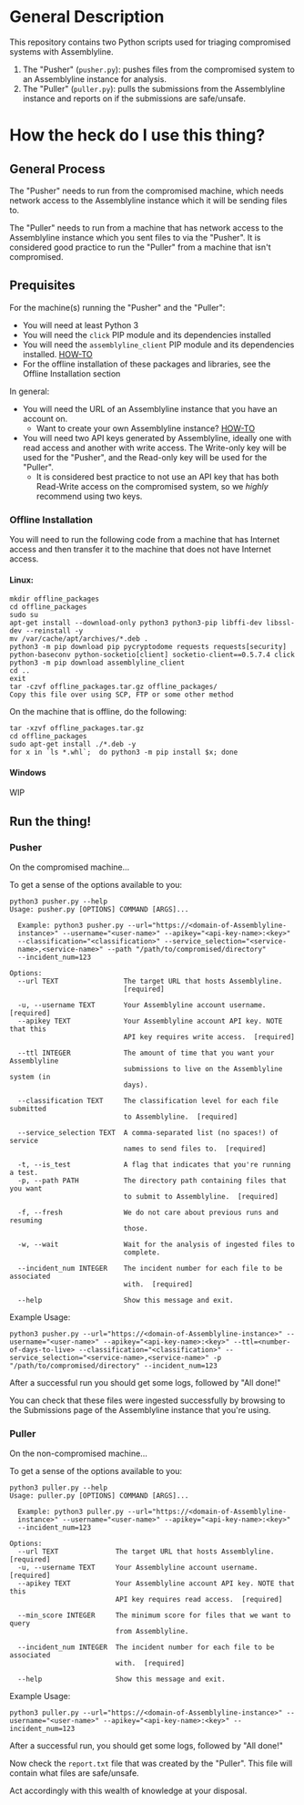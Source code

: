 # General Description
This repository contains two Python scripts used for triaging compromised systems with Assemblyline.
1. The "Pusher" (`pusher.py`): pushes files from the compromised system to an Assemblyline
instance for analysis.
2. The "Puller" (`puller.py`): pulls the submissions from the
Assemblyline instance and reports on if the submissions are safe/unsafe.
   

# How the heck do I use this thing?
## General Process
The "Pusher" needs to run from the compromised machine, which needs network access to the Assemblyline instance
which it will be sending files to.

The "Puller" needs to run from a machine that has network access to the Assemblyline instance
which you sent files to via the "Pusher". It is considered good practice to run the "Puller" from a machine that 
isn't compromised.

## Prequisites
For the machine(s) running the "Pusher" and the "Puller":
- You will need at least Python 3
- You will need the `click` PIP module and its dependencies installed
- You will need the `assemblyline_client` PIP module and its dependencies installed. 
  [HOW-TO](https://cybercentrecanada.github.io/assemblyline4_docs/docs/user_manual/assemblyline_client.html)
- For the offline installation of these packages and libraries, see the Offline Installation section

In general:
- You will need the URL of an Assemblyline instance that you have an account on. 
  - Want to create your own Assemblyline instance? [HOW-TO](https://cybercentrecanada.github.io/assemblyline4_docs/docs/installation.html)
- You will need two API keys generated by Assemblyline, ideally one with read access and another with write access. 
  The Write-only key will be used for the "Pusher", and the Read-only key will be used for the "Puller".
  - It is considered best practice to not use an API key that has both Read-Write access on the compromised system, so 
  we *highly* recommend using two keys.
    
### Offline Installation
You will need to run the following code from a machine that has Internet access and then transfer it to the machine
that does not have Internet access.
#### Linux:
```
mkdir offline_packages
cd offline_packages
sudo su
apt-get install --download-only python3 python3-pip libffi-dev libssl-dev --reinstall -y
mv /var/cache/apt/archives/*.deb .
python3 -m pip download pip pycryptodome requests requests[security] python-baseconv python-socketio[client] socketio-client==0.5.7.4 click
python3 -m pip download assemblyline_client
cd ..
exit
tar -czvf offline_packages.tar.gz offline_packages/
Copy this file over using SCP, FTP or some other method
```

On the machine that is offline, do the following:
```
tar -xzvf offline_packages.tar.gz
cd offline_packages
sudo apt-get install ./*.deb -y
for x in `ls *.whl`;  do python3 -m pip install $x; done
```

#### Windows
WIP

## Run the thing!
### Pusher
On the compromised machine...

To get a sense of the options available to you:
```
python3 pusher.py --help
Usage: pusher.py [OPTIONS] COMMAND [ARGS]...

  Example: python3 pusher.py --url="https://<domain-of-Assemblyline-
  instance>" --username="<user-name>" --apikey="<api-key-name>:<key>"
  --classification="<classification>" --service_selection="<service-
  name>,<service-name>" --path "/path/to/compromised/directory"
  --incident_num=123

Options:
  --url TEXT                The target URL that hosts Assemblyline.
                            [required]

  -u, --username TEXT       Your Assemblyline account username.  [required]
  --apikey TEXT             Your Assemblyline account API key. NOTE that this
                            API key requires write access.  [required]

  --ttl INTEGER             The amount of time that you want your Assemblyline
                            submissions to live on the Assemblyline system (in
                            days).

  --classification TEXT     The classification level for each file submitted
                            to Assemblyline.  [required]

  --service_selection TEXT  A comma-separated list (no spaces!) of service
                            names to send files to.  [required]

  -t, --is_test             A flag that indicates that you're running a test.
  -p, --path PATH           The directory path containing files that you want
                            to submit to Assemblyline.  [required]

  -f, --fresh               We do not care about previous runs and resuming
                            those.

  -w, --wait                Wait for the analysis of ingested files to
                            complete.

  --incident_num INTEGER    The incident number for each file to be associated
                            with.  [required]

  --help                    Show this message and exit.
```

Example Usage:
```
python3 pusher.py --url="https://<domain-of-Assemblyline-instance>" --username="<user-name>" --apikey="<api-key-name>:<key>" --ttl=<number-of-days-to-live> --classification="<classification>" --service_selection="<service-name>,<service-name>" -p "/path/to/compromised/directory" --incident_num=123
```

After a successful run you should get some logs, followed by "All done!"

You can check that these files were ingested successfully by browsing to the Submissions page of the
Assemblyline instance that you're using.

### Puller
On the non-compromised machine...

To get a sense of the options available to you:
```
python3 puller.py --help
Usage: puller.py [OPTIONS] COMMAND [ARGS]...

  Example: python3 puller.py --url="https://<domain-of-Assemblyline-
  instance>" --username="<user-name>" --apikey="<api-key-name>:<key>"
  --incident_num=123

Options:
  --url TEXT              The target URL that hosts Assemblyline.  [required]
  -u, --username TEXT     Your Assemblyline account username.  [required]
  --apikey TEXT           Your Assemblyline account API key. NOTE that this
                          API key requires read access.  [required]

  --min_score INTEGER     The minimum score for files that we want to query
                          from Assemblyline.

  --incident_num INTEGER  The incident number for each file to be associated
                          with.  [required]

  --help                  Show this message and exit.
```

Example Usage:
```
python3 puller.py --url="https://<domain-of-Assemblyline-instance>" --username="<user-name>" --apikey="<api-key-name>:<key>" --incident_num=123
```

After a successful run, you should get some logs, followed by "All done!"

Now check the `report.txt` file that was created by the "Puller". This file will contain what files 
are safe/unsafe.

Act accordingly with this wealth of knowledge at your disposal.

